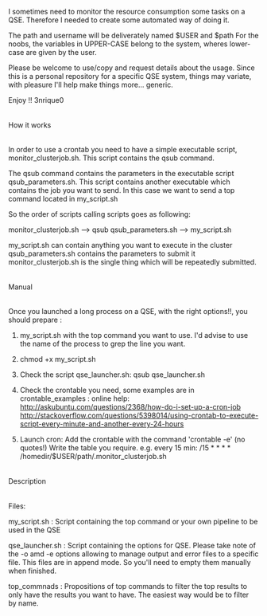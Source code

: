 I sometimes need to monitor the resource consumption some tasks on a QSE.
Therefore I needed to create some automated way of doing it.


The path and username will be deliverately named $USER and $path
For the noobs, the variables in UPPER-CASE belong to the system, wheres lower-case are given by the user.

 Please be welcome to use/copy and request details about the usage. Since this is a personal repository for a specific QSE system, things may variate, with pleasure I'll help make things more... generic.

 Enjoy !!
 3nrique0


######
How it works
######

In order to use a crontab you need to have a simple executable script, monitor_clusterjob.sh. This script contains the qsub command.

The qsub command contains the parameters in the executable script qsub_parameters.sh. This script contains another executable which contains the job you want to send. In this case we want to send a top command located in my_script.sh

So the order of scripts calling scripts goes as following:

monitor_clusterjob.sh --> qsub qsub_parameters.sh --> my_script.sh

my_script.sh can contain anything you want to execute in the cluster
qsub_parameters.sh contains the parameters to submit it
monitor_clusterjob.sh is the single thing which will be repeatedly submitted.

######
Manual
######
Once you launched a long process on a QSE, with the right options!!, you should prepare :
1. my_script.sh with the top command you want to use. I'd advise to use the name of the process to grep the line you want.

2. chmod +x my_script.sh

3. Check the script qse_launcher.sh: qsub qse_launcher.sh

4. Check the crontable you need, some examples are in crontable_examples : 
	online help:
	http://askubuntu.com/questions/2368/how-do-i-set-up-a-cron-job
	http://stackoverflow.com/questions/5398014/using-crontab-to-execute-script-every-minute-and-another-every-24-hours
	
5. Launch cron:
Add the crontable with the command 'crontable -e' (no quotes!)
Write the table you require. e.g. every 15 min:
/15 * * * * /homedir/$USER/path/.monitor_clusterjob.sh



######
Description
######

Files:

my_script.sh : Script containing the top command or your own pipeline to be used in the QSE

qse_launcher.sh : Script containing the options for QSE. Please take note of the -o  amd -e options allowing to manage output and error files to a specific file. This files are in append mode. So you'll need to empty them manually when finished.

top_commnads : Propositions of top commands to filter the top results to only have the results you want to have. The easiest way would be to filter by name.


